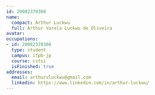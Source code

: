 ```yaml
---
id: 20082370308
name:
  compact: Arthur Luckwu
  full: Arthur Varela Luckwu de Oliveira
avatar:
occupations:
- id: 20082370308
  type: student
  campus: ifpb-jp
  course: cstsi
  isFinished: true
addresses:
  email: arthurvluckwu@gmail.com
  linkedin: https://www.linkedin.com/in/arthur-luckwu/
---
```

